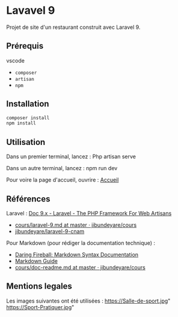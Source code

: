 # Lavavel 9

Projet de site d'un restaurant construit avec Laravel 9.
## Prérequis
 vscode
- `composer`
- `artisan`
- `npm`
## Installation

```bash
composer install
npm install
```


## Utilisation

Dans un premier terminal, lancez :
Php artisan serve

Dans un autre terminal, lancez :
npm run dev

Pour voire la page d'accueil, ouvrire : [ Accueil](http://127.0.0.1:8000)

## Références

Laravel :
[Doc 9.x - Laravel - The PHP Framework For Web Artisans](https://laravel.com/docs/9.x/)
- [cours/laravel-9.md at master · jibundeyare/cours](https://github.com/jibundeyare/cours/blob/master/laravel-9.md)
- [jibundeyare/laravel-9-cnam](https://github.com/jibundeyare/laravel-9-cnam/)

Pour Markdown (pour rédiger la documentation technique) :

- [Daring Fireball: Markdown Syntax Documentation](https://daringfireball.net/projects/markdown/syntax)
- [Markdown Guide](https://www.markdownguide.org/)
- [cours/doc-readme.md at master · jibundeyare/cours](https://github.com/jibundeyare/cours/blob/master/doc-readme.md)


## Mentions legales
Les images suivantes ont été utilisées :
https://Salle-de-sport.jpg"
https://Sport-Pratiquer.jpg"
